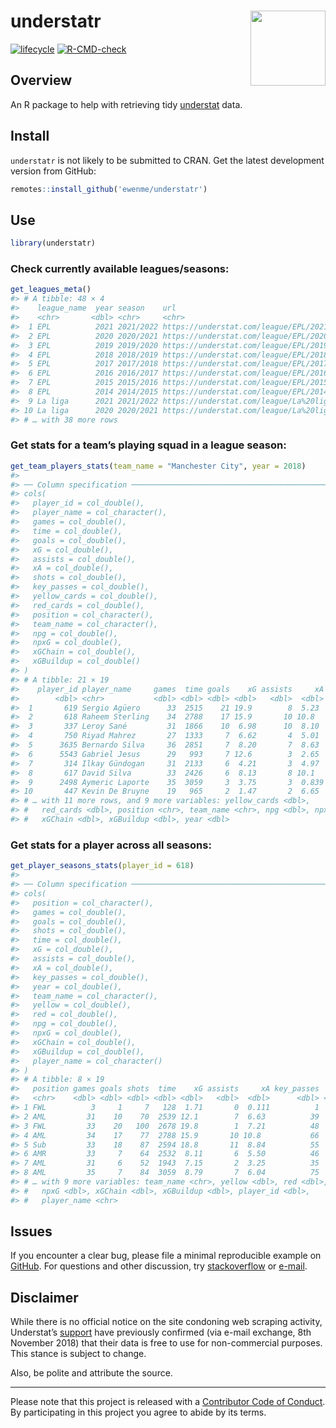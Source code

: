 
# understatr <img src="man/figures/logo.png" alt="" width="120" align="right" />

[![lifecycle](https://img.shields.io/badge/lifecycle-experimental-orange.svg)](https://www.tidyverse.org/lifecycle/#experimental)
[![R-CMD-check](https://github.com/ewenme/understatr/workflows/R-CMD-check/badge.svg)](https://github.com/ewenme/understatr/actions)

## Overview

An R package to help with retrieving tidy
[understat](https://understat.com/) data.

## Install

`understatr` is not likely to be submitted to CRAN. Get the latest
development version from GitHub:

``` r
remotes::install_github('ewenme/understatr')
```

## Use

``` r
library(understatr)
```

### Check currently available leagues/seasons:

``` r
get_leagues_meta()
#> # A tibble: 48 × 4
#>    league_name  year season    url                                        
#>    <chr>       <dbl> <chr>     <chr>                                      
#>  1 EPL          2021 2021/2022 https://understat.com/league/EPL/2021      
#>  2 EPL          2020 2020/2021 https://understat.com/league/EPL/2020      
#>  3 EPL          2019 2019/2020 https://understat.com/league/EPL/2019      
#>  4 EPL          2018 2018/2019 https://understat.com/league/EPL/2018      
#>  5 EPL          2017 2017/2018 https://understat.com/league/EPL/2017      
#>  6 EPL          2016 2016/2017 https://understat.com/league/EPL/2016      
#>  7 EPL          2015 2015/2016 https://understat.com/league/EPL/2015      
#>  8 EPL          2014 2014/2015 https://understat.com/league/EPL/2014      
#>  9 La liga      2021 2021/2022 https://understat.com/league/La%20liga/2021
#> 10 La liga      2020 2020/2021 https://understat.com/league/La%20liga/2020
#> # … with 38 more rows
```

### Get stats for a team’s playing squad in a league season:

``` r
get_team_players_stats(team_name = "Manchester City", year = 2018)
#> 
#> ── Column specification ────────────────────────────────────────────────────────
#> cols(
#>   player_id = col_double(),
#>   player_name = col_character(),
#>   games = col_double(),
#>   time = col_double(),
#>   goals = col_double(),
#>   xG = col_double(),
#>   assists = col_double(),
#>   xA = col_double(),
#>   shots = col_double(),
#>   key_passes = col_double(),
#>   yellow_cards = col_double(),
#>   red_cards = col_double(),
#>   position = col_character(),
#>   team_name = col_character(),
#>   npg = col_double(),
#>   npxG = col_double(),
#>   xGChain = col_double(),
#>   xGBuildup = col_double()
#> )
#> # A tibble: 21 × 19
#>    player_id player_name     games  time goals    xG assists     xA shots key_passes
#>        <dbl> <chr>           <dbl> <dbl> <dbl> <dbl>   <dbl>  <dbl> <dbl>      <dbl>
#>  1       619 Sergio Agüero      33  2515    21 19.9        8  5.23    118         34
#>  2       618 Raheem Sterling    34  2788    17 15.9       10 10.8      77         66
#>  3       337 Leroy Sané         31  1866    10  6.98      10  8.10     56         40
#>  4       750 Riyad Mahrez       27  1333     7  6.62       4  5.01     54         24
#>  5      3635 Bernardo Silva     36  2851     7  8.20       7  8.63     62         71
#>  6      5543 Gabriel Jesus      29   993     7 12.6        3  2.65     43         21
#>  7       314 Ilkay Gündogan     31  2133     6  4.21       3  4.97     43         43
#>  8       617 David Silva        33  2426     6  8.13       8 10.1      51         73
#>  9      2498 Aymeric Laporte    35  3059     3  3.75       3  0.839    26         13
#> 10       447 Kevin De Bruyne    19   965     2  1.47       2  6.65     31         36
#> # … with 11 more rows, and 9 more variables: yellow_cards <dbl>,
#> #   red_cards <dbl>, position <chr>, team_name <chr>, npg <dbl>, npxG <dbl>,
#> #   xGChain <dbl>, xGBuildup <dbl>, year <dbl>
```

### Get stats for a player across all seasons:

``` r
get_player_seasons_stats(player_id = 618)
#> 
#> ── Column specification ────────────────────────────────────────────────────────
#> cols(
#>   position = col_character(),
#>   games = col_double(),
#>   goals = col_double(),
#>   shots = col_double(),
#>   time = col_double(),
#>   xG = col_double(),
#>   assists = col_double(),
#>   xA = col_double(),
#>   key_passes = col_double(),
#>   year = col_double(),
#>   team_name = col_character(),
#>   yellow = col_double(),
#>   red = col_double(),
#>   npg = col_double(),
#>   npxG = col_double(),
#>   xGChain = col_double(),
#>   xGBuildup = col_double(),
#>   player_name = col_character()
#> )
#> # A tibble: 8 × 19
#>   position games goals shots  time    xG assists     xA key_passes  year
#>   <chr>    <dbl> <dbl> <dbl> <dbl> <dbl>   <dbl>  <dbl>      <dbl> <dbl>
#> 1 FWL          3     1     7   128  1.71       0  0.111          1  2021
#> 2 AML         31    10    70  2539 12.1        7  6.63          39  2020
#> 3 FWL         33    20   100  2678 19.8        1  7.21          48  2019
#> 4 AML         34    17    77  2788 15.9       10 10.8           66  2018
#> 5 Sub         33    18    87  2594 18.8       11  8.84          55  2017
#> 6 AMR         33     7    64  2532  8.11       6  5.50          46  2016
#> 7 AML         31     6    52  1943  7.15       2  3.25          35  2015
#> 8 AML         35     7    84  3059  8.79       7  6.04          75  2014
#> # … with 9 more variables: team_name <chr>, yellow <dbl>, red <dbl>, npg <dbl>,
#> #   npxG <dbl>, xGChain <dbl>, xGBuildup <dbl>, player_id <dbl>,
#> #   player_name <chr>
```

## Issues

If you encounter a clear bug, please file a minimal reproducible example
on [GitHub](https://github.com/ewenme/understatr/issues). For questions
and other discussion, try [stackoverflow](https://stackoverflow.com/) or
[e-mail](ewenhenderson@gmail.com).

## Disclaimer

While there is no official notice on the site condoning web scraping
activity, Understat’s [support](support@understat.com) have previously
confirmed (via e-mail exchange, 8th November 2018) that their data is
free to use for non-commercial purposes. This stance is subject to
change.

Also, be polite and attribute the source.

------------------------------------------------------------------------

Please note that this project is released with a [Contributor Code of
Conduct](CODE_OF_CONDUCT.md). By participating in this project you agree
to abide by its terms.
